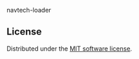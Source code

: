 navtech-loader


License
---------------------
Distributed under the [MIT software license](http://www.opensource.org/licenses/mit-license.php).
